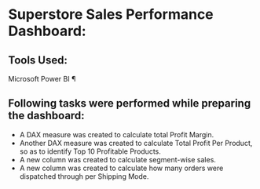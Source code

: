 # Superstore Sales Performance Dashboard:

## Tools Used:
Microsoft Power BI
¶
## Following tasks were performed while preparing the dashboard:

+  A DAX measure was created to calculate total Profit Margin.
+  Another DAX measure was created to calculate Total Profit Per Product, so as to identify Top 10 Profitable Products.
+  A new column was created to calculate segment-wise sales.
+  A new column was created to calculate how many orders were dispatched through per Shipping Mode.